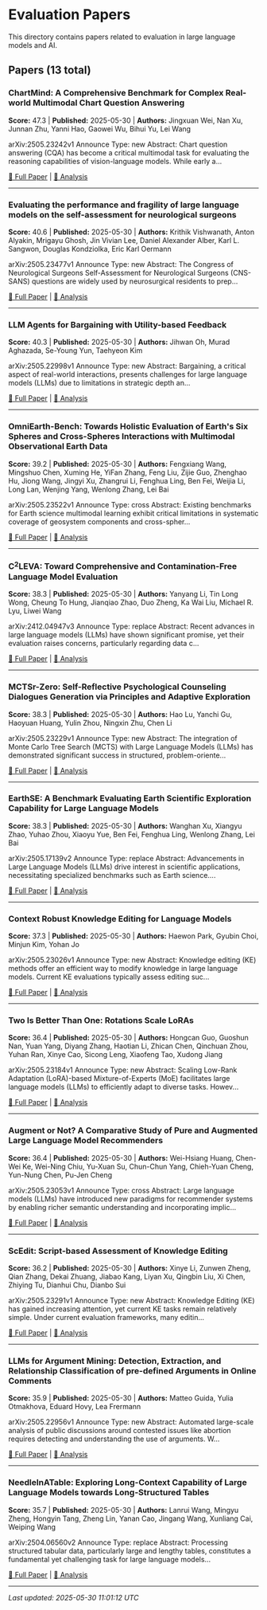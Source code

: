 # Evaluation Papers

This directory contains papers related to evaluation in large language models and AI.

## Papers (13 total)

### ChartMind: A Comprehensive Benchmark for Complex Real-world Multimodal Chart Question Answering

**Score:** 47.3 | **Published:** 2025-05-30 | **Authors:** Jingxuan Wei, Nan Xu, Junnan Zhu, Yanni Hao, Gaowei Wu, Bihui Yu, Lei Wang

arXiv:2505.23242v1 Announce Type: new 
Abstract: Chart question answering (CQA) has become a critical multimodal task for evaluating the reasoning capabilities of vision-language models. While early a...

[📄 Full Paper](https://arxiv.org/abs/2505.23242) | [📝 Analysis](1288293babf173945905e7fc26c06dd1.md)

---

### Evaluating the performance and fragility of large language models on the self-assessment for neurological surgeons

**Score:** 40.6 | **Published:** 2025-05-30 | **Authors:** Krithik Vishwanath, Anton Alyakin, Mrigayu Ghosh, Jin Vivian Lee, Daniel Alexander Alber, Karl L. Sangwon, Douglas Kondziolka, Eric Karl Oermann

arXiv:2505.23477v1 Announce Type: new 
Abstract: The Congress of Neurological Surgeons Self-Assessment for Neurological Surgeons (CNS-SANS) questions are widely used by neurosurgical residents to prep...

[📄 Full Paper](https://arxiv.org/abs/2505.23477) | [📝 Analysis](3bf527375cbcb8beb366dadf536eb6b8.md)

---

### LLM Agents for Bargaining with Utility-based Feedback

**Score:** 40.3 | **Published:** 2025-05-30 | **Authors:** Jihwan Oh, Murad Aghazada, Se-Young Yun, Taehyeon Kim

arXiv:2505.22998v1 Announce Type: new 
Abstract: Bargaining, a critical aspect of real-world interactions, presents challenges for large language models (LLMs) due to limitations in strategic depth an...

[📄 Full Paper](https://arxiv.org/abs/2505.22998) | [📝 Analysis](cb1f10d35a07e9d874be32499596b216.md)

---

### OmniEarth-Bench: Towards Holistic Evaluation of Earth's Six Spheres and Cross-Spheres Interactions with Multimodal Observational Earth Data

**Score:** 39.2 | **Published:** 2025-05-30 | **Authors:** Fengxiang Wang, Mingshuo Chen, Xuming He, YiFan Zhang, Feng Liu, Zijie Guo, Zhenghao Hu, Jiong Wang, Jingyi Xu, Zhangrui Li, Fenghua Ling, Ben Fei, Weijia Li, Long Lan, Wenjing Yang, Wenlong Zhang, Lei Bai

arXiv:2505.23522v1 Announce Type: cross 
Abstract: Existing benchmarks for Earth science multimodal learning exhibit critical limitations in systematic coverage of geosystem components and cross-spher...

[📄 Full Paper](https://arxiv.org/abs/2505.23522) | [📝 Analysis](c98101575103a613543c6530938cd9de.md)

---

### C$^2$LEVA: Toward Comprehensive and Contamination-Free Language Model Evaluation

**Score:** 38.3 | **Published:** 2025-05-30 | **Authors:** Yanyang Li, Tin Long Wong, Cheung To Hung, Jianqiao Zhao, Duo Zheng, Ka Wai Liu, Michael R. Lyu, Liwei Wang

arXiv:2412.04947v3 Announce Type: replace 
Abstract: Recent advances in large language models (LLMs) have shown significant promise, yet their evaluation raises concerns, particularly regarding data c...

[📄 Full Paper](https://arxiv.org/abs/2412.04947) | [📝 Analysis](23a7d79f0883b5464ed85cf3c145c238.md)

---

### MCTSr-Zero: Self-Reflective Psychological Counseling Dialogues Generation via Principles and Adaptive Exploration

**Score:** 38.3 | **Published:** 2025-05-30 | **Authors:** Hao Lu, Yanchi Gu, Haoyuan Huang, Yulin Zhou, Ningxin Zhu, Chen Li

arXiv:2505.23229v1 Announce Type: new 
Abstract: The integration of Monte Carlo Tree Search (MCTS) with Large Language Models (LLMs) has demonstrated significant success in structured, problem-oriente...

[📄 Full Paper](https://arxiv.org/abs/2505.23229) | [📝 Analysis](4d5762e5f46db9c4dbdd96365274e61d.md)

---

### EarthSE: A Benchmark Evaluating Earth Scientific Exploration Capability for Large Language Models

**Score:** 38.3 | **Published:** 2025-05-30 | **Authors:** Wanghan Xu, Xiangyu Zhao, Yuhao Zhou, Xiaoyu Yue, Ben Fei, Fenghua Ling, Wenlong Zhang, Lei Bai

arXiv:2505.17139v2 Announce Type: replace 
Abstract: Advancements in Large Language Models (LLMs) drive interest in scientific applications, necessitating specialized benchmarks such as Earth science....

[📄 Full Paper](https://arxiv.org/abs/2505.17139) | [📝 Analysis](6fa92b4fe8ef1812d06829c7facf0caa.md)

---

### Context Robust Knowledge Editing for Language Models

**Score:** 37.3 | **Published:** 2025-05-30 | **Authors:** Haewon Park, Gyubin Choi, Minjun Kim, Yohan Jo

arXiv:2505.23026v1 Announce Type: new 
Abstract: Knowledge editing (KE) methods offer an efficient way to modify knowledge in large language models. Current KE evaluations typically assess editing suc...

[📄 Full Paper](https://arxiv.org/abs/2505.23026) | [📝 Analysis](1acab1d5ede7274ee5e632e6ee25fbeb.md)

---

### Two Is Better Than One: Rotations Scale LoRAs

**Score:** 36.4 | **Published:** 2025-05-30 | **Authors:** Hongcan Guo, Guoshun Nan, Yuan Yang, Diyang Zhang, Haotian Li, Zhican Chen, Qinchuan Zhou, Yuhan Ran, Xinye Cao, Sicong Leng, Xiaofeng Tao, Xudong Jiang

arXiv:2505.23184v1 Announce Type: new 
Abstract: Scaling Low-Rank Adaptation (LoRA)-based Mixture-of-Experts (MoE) facilitates large language models (LLMs) to efficiently adapt to diverse tasks. Howev...

[📄 Full Paper](https://arxiv.org/abs/2505.23184) | [📝 Analysis](a5b48ab9c14ed00df559f0441cf36789.md)

---

### Augment or Not? A Comparative Study of Pure and Augmented Large Language Model Recommenders

**Score:** 36.4 | **Published:** 2025-05-30 | **Authors:** Wei-Hsiang Huang, Chen-Wei Ke, Wei-Ning Chiu, Yu-Xuan Su, Chun-Chun Yang, Chieh-Yuan Cheng, Yun-Nung Chen, Pu-Jen Cheng

arXiv:2505.23053v1 Announce Type: cross 
Abstract: Large language models (LLMs) have introduced new paradigms for recommender systems by enabling richer semantic understanding and incorporating implic...

[📄 Full Paper](https://arxiv.org/abs/2505.23053) | [📝 Analysis](7d6fe3bdba7d5e91868aecf26b3cb40f.md)

---

### ScEdit: Script-based Assessment of Knowledge Editing

**Score:** 36.2 | **Published:** 2025-05-30 | **Authors:** Xinye Li, Zunwen Zheng, Qian Zhang, Dekai Zhuang, Jiabao Kang, Liyan Xu, Qingbin Liu, Xi Chen, Zhiying Tu, Dianhui Chu, Dianbo Sui

arXiv:2505.23291v1 Announce Type: new 
Abstract: Knowledge Editing (KE) has gained increasing attention, yet current KE tasks remain relatively simple. Under current evaluation frameworks, many editin...

[📄 Full Paper](https://arxiv.org/abs/2505.23291) | [📝 Analysis](e317e3d8e9068956a0ac77ac3af0b380.md)

---

### LLMs for Argument Mining: Detection, Extraction, and Relationship Classification of pre-defined Arguments in Online Comments

**Score:** 35.9 | **Published:** 2025-05-30 | **Authors:** Matteo Guida, Yulia Otmakhova, Eduard Hovy, Lea Frermann

arXiv:2505.22956v1 Announce Type: new 
Abstract: Automated large-scale analysis of public discussions around contested issues like abortion requires detecting and understanding the use of arguments. W...

[📄 Full Paper](https://arxiv.org/abs/2505.22956) | [📝 Analysis](89538cd7659bba74a15aa553f8b0e8d3.md)

---

### NeedleInATable: Exploring Long-Context Capability of Large Language Models towards Long-Structured Tables

**Score:** 35.7 | **Published:** 2025-05-30 | **Authors:** Lanrui Wang, Mingyu Zheng, Hongyin Tang, Zheng Lin, Yanan Cao, Jingang Wang, Xunliang Cai, Weiping Wang

arXiv:2504.06560v2 Announce Type: replace 
Abstract: Processing structured tabular data, particularly large and lengthy tables, constitutes a fundamental yet challenging task for large language models...

[📄 Full Paper](https://arxiv.org/abs/2504.06560) | [📝 Analysis](787f4b4374ea95f22732eefe21e1582d.md)

---


*Last updated: 2025-05-30 11:01:12 UTC*
